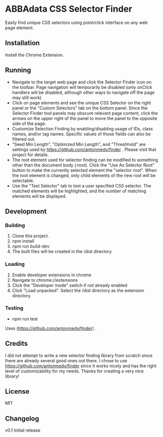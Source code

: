 # ABBAdata CSS Selector Finder

Easily find unique CSS selectors using point/click interface on any web page element.

## Installation

Install the Chrome Extension.

## Running

- Navigate to the target web page and click the Selector Finder icon on the toolbar.
  Page navigation will temporarily be disabled (only onClick handlers will be disabled,
  although other ways to navigate off the page may still work)
- Click on page elements and see the unique CSS Selector on the right panel or the
  "Custom Selectors" tab on the bottom panel. Since the Selector Finder tool panels
  may obscure relevant page content, click the arrows on the upper right of the
  panel to move the panel to the opposite side of the page.
- Customize Selection Finding by enabling/disabling usage of IDs, class names, and/or
  tag names. Specific values of those fields can also be filtered out.
- "Seed Min Length", "Optimized Min Length", and "Threshhold" are settings used by
  https://github.com/antonmedv/finder . Please visit that project for details.
- The root element used for selector finding can be modified to something other than
  the document body (:root). Click the "Use As Selector Root" button to make the
  currently selected element the "selector root". When the root element is changed,
  only child elements of the new root will be selectable.
- Use the "Test Selector" tab to test a user specified CSS selector. The matched
  elements will be highlighted, and the number of matching elements will be displayed.

## Development

### Building

1. Clone this project.
2. npm install
3. npm run build-dev
4. The built files will be created in the <project>/dist directory

### Loading

1. Enable developer extensions in chrome
2. Navigate to chrome://extensions
3. Click the "Developer mode" switch if not already enabled
4. Click "Load unpacked". Select the <project>/dist directory as the extension directory.

### Testing

- npm run test

Uses (https://github.com/antonmedv/finder) .

## Credits

I did not attempt to write a new selector finding library from scratch since there
are already several good ones out there. I chose to use https://github.com/antonmedv/finder
since it works nicely and has the right level of customizability for my needs. Thanks for
creating a very nice library!

## License

MIT

## Changelog

v0.1
Initial release
